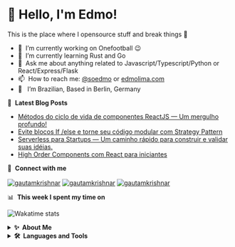 # 👋 Hello, I'm Edmo!

This is the place where I opensource stuff and break things 🤣

- 🔭 &nbsp;I’m currently working on Onefootball 😉
- 🌱 &nbsp;I’m currently learning Rust and Go
- 💬 &nbsp;Ask me about anything related to Javascript/Typescript/Python or React/Express/Flask
- 📫 &nbsp;How to reach me: [@soedmo](https://twitter.com/soedmo) or <a rel="me" href="https://edmolima.com">edmolima.com</a>
- 🏡 &nbsp; I’m Brazilian, Based in Berlin, Germany

📕 &nbsp;**Latest Blog Posts**

<!-- BLOG:START -->

- [Métodos do ciclo de vida de componentes ReactJS — Um mergulho profundo!
  ](https://medium.com/creditas-tech/m%C3%A9todos-do-ciclo-de-vida-de-componentes-reactjs-um-mergulho-profundo-332ed7b3b782)
- [Evite blocos If /else e torne seu código modular com Strategy Pattern](https://medium.com/creditas-tech/evite-blocos-if-else-e-torne-seu-c%C3%B3digo-modular-com-strategy-pattern-e01b31cffb88)
- [Serverless para Startups — Um caminho rápido para construir e validar suas idéias.](https://medium.com/creditas-tech/serverless-para-startups-um-caminho-r%C3%A1pido-para-construir-e-validar-suas-id%C3%A9ias-64a556f2d34f)
- [High Order Components com React para iniciantes](https://medium.com/creditas-tech/high-order-components-para-iniciantes-b4c80e054b7e?source=your_stories_page-------------------------------------)
<!-- BLOG:END -->

🔗 &nbsp;**Connect with me**

<p align="left">
<a href="https://dev.to/soedmo" target="blank"><img align="center" src="https://cdn.jsdelivr.net/npm/simple-icons@3.0.1/icons/dev-dot-to.svg" alt="gautamkrishnar" height="30" width="40" /></a>
<a href="https://twitter.com/soedmo" target="blank"><img align="center" src="https://raw.githubusercontent.com/rahuldkjain/github-profile-readme-generator/master/src/images/icons/Social/twitter.svg" alt="gautamkrishnar" height="30" width="40" /></a>
<a href="https://linkedin.com/in/edmolima" target="blank"><img align="center" src="https://raw.githubusercontent.com/rahuldkjain/github-profile-readme-generator/master/src/images/icons/Social/linked-in-alt.svg" alt="gautamkrishnar" height="30" width="40" /></a>

📊 &nbsp;**This week I spent my time on**

![Wakatime stats](https://github-readme-stats.vercel.app/api/wakatime?username=soedmo&hide_title=truehide_border=true&langs_count=5&bg_color=00000000&text_color=777)

<details>
  <summary><b>✨&nbsp;&nbsp;About&nbsp;Me</b></summary>
  <br/>
  <p>
    I am a Full Stack Developer with 8+ years of experience, with great contribution to web and mobile projects
    My engineering principles involve <b>Continuous Integration</b> and <b>Continuous Delivery</b>.
    I am an <b>extreme programming</b> enthusiast and a big fan of <b>mob programming</b>.
</p>
<br/>
</details>

<details>
  <summary><b>🛠️&nbsp;&nbsp;Languages&nbsp;and&nbsp;Tools</b></summary>
  <br/>
  <p align="left">
  <!-- Client Side -->
  <a href="https://www.typescriptlang.org/" target="_blank"> <img src="https://raw.githubusercontent.com/devicons/devicon/master/icons/typescript/typescript-original.svg" alt="typescript" width="40" height="40"/>
  <a href="https://developer.mozilla.org/en-US/docs/Web/JavaScript" target="_blank"> <img src="https://raw.githubusercontent.com/devicons/devicon/master/icons/javascript/javascript-original.svg" alt="javascript" width="40" height="40"/> </a>
  </a>
  <a href="https://reactjs.org/" target="_blank"> <img src="https://raw.githubusercontent.com/devicons/devicon/master/icons/react/react-original-wordmark.svg" alt="react" width="40" height="40"/> </a>
  <a href="https://flutter.dev/" target="_blank"> <img src="https://raw.githubusercontent.com/devicons/devicon/master/icons/flutter/flutter-original.svg" alt="glutter" width="40" height="40"/> </a><a href="https://nextjs.org" target="_blank"> <img src="https://raw.githubusercontent.com/devicons/devicon/master/icons/nextjs/nextjs-original.svg" alt="nexjs" width="40" height="40"/> </a>
  <a href="https://graphql.org" target="_blank"> <img src="https://www.vectorlogo.zone/logos/graphql/graphql-icon.svg" alt="graphql" width="40" height="40"/> </a>
  <a href="https://testing-library.com/" target="_blank"> <img src="https://testing-library.com/img/octopus-128x128.png" alt="react-testing-library" width="40" height="40"/> </a>

  <!-- Server Side -->

<a href="https://nodejs.org/" target="_blank"> <img src="https://raw.githubusercontent.com/devicons/devicon/master/icons/nodejs/nodejs-original.svg" alt="nodejs" width="40" height="40"/> </a>
<a href="https://golang.org/" target="_blank"> <img src="https://raw.githubusercontent.com/devicons/devicon/master/icons/go/go-original.svg" alt="golang" width="40" height="40"/> </a>
<a href="https://gin-gonic.com/" target="_blank"> <img src="https://raw.githubusercontent.com/gin-gonic/logo/master/color.png" alt="gin-golang" width="40" height="40"/> </a>
<a href="https://rust-lang.org/" target="_blank"> <img src="https://raw.githubusercontent.com/devicons/devicon/master/icons/rust/rust-plain.svg" alt="rust" width="40" height="40"/> </a><a href="https://www.python.org/" target="_blank"> <img src="https://raw.githubusercontent.com/devicons/devicon/master/icons/python/python-original.svg" alt="python" width="40" height="40"/> </a>

  <!-- Platform -->

<a href="https://www.terraform.io/" target="_blank"> <img src="https://raw.githubusercontent.com/devicons/devicon/master/icons/terraform/terraform-original.svg" alt="terraform" width="40" height="40"/> </a>
<a href="https://aws.amazon.com/" target="_blank"> <img src="https://raw.githubusercontent.com/devicons/devicon/master/icons/amazonwebservices/amazonwebservices-original.svg" alt="aws" width="40" height="40"/> </a><a href="https://www.nginx.com/" target="_blank"> <img src="https://raw.githubusercontent.com/devicons/devicon/master/icons/nginx/nginx-original.svg" alt="nginx" width="40" height="40"/> </a><a href="https://www.docker.com/" target="_blank"> <img src="https://raw.githubusercontent.com/devicons/devicon/master/icons/docker/docker-original.svg" alt="docker" width="40" height="40"/> </a>

  </p>
</details>
